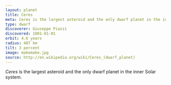 ```yaml
---
layout: planet
title: Ceres
meta: Ceres is the largest asteroid and the only dwarf planet in the inner Solar system
type: dwarf
discoverer: Giuseppe Piazzi
discovered: 1801-01-01
orbit: 4.6 years
radius: 487 km
tilt: 3 percent
image: makemake.jpg
source: http://en.wikipedia.org/wiki/Ceres_(dwarf_planet)
---
```


*Ceres* is the largest asteroid and the only dwarf planet in the inner Solar
system.
